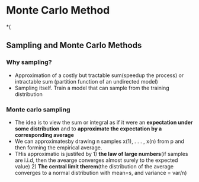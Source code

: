 # Monte Carlo Method
*(
## Sampling and Monte Carlo Methods
### Why sampling?
* Approximation of a costly but tractable sum(speedup the process) or intractable sum (partition function of an undirected model)
* Sampling itself. Train a model that can sample from the training distribution

### Monte carlo sampling
* The idea is to view the sum or integral as if it were an **expectation under some distribution** and to **approximate the expectation by a corresponding average**
* We can approximatesby drawing n samples x(1), . . . , x(n) from p and then forming the empirical average.
* THis approximatio is justifed by 1) **the law of large numbers**(if samples are i.i.d, then the avearge converges almost surely to the expected value) 2) **The central limit therem**(the distribution of the average converges to a normal distribution with mean=s, and variance = var/n)
